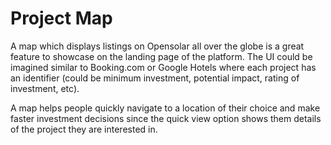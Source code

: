 # Project Map

A map which displays listings on Opensolar all over the globe is a great feature to showcase on the landing page of the platform. The UI could be imagined similar to Booking.com or Google Hotels where each project has an identifier \(could be minimum investment, potential impact, rating of investment, etc\).

A map helps people quickly navigate to a location of their choice and make faster investment decisions since the quick view option shows them details of the project they are interested in.

